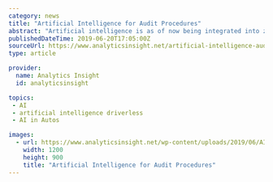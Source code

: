 ```yaml
---
category: news
title: "Artificial Intelligence for Audit Procedures"
abstract: "Artificial intelligence is as of now being integrated into zones as differed as driverless cars, home energy systems and investment portfolio management. Bookkeeping and auditing will likewise be influenced. Artificial intelligence empowers the analysis of ..."
publishedDateTime: 2019-06-20T17:05:00Z
sourceUrl: https://www.analyticsinsight.net/artificial-intelligence-audit-procedures/
type: article

provider:
  name: Analytics Insight
  id: analyticsinsight

topics:
 - AI
 - artificial intelligence driverless
 - AI in Autos

images:
  - url: https://www.analyticsinsight.net/wp-content/uploads/2019/06/AI-in-Audit.jpg
    width: 1200
    height: 900
    title: "Artificial Intelligence for Audit Procedures"
---
```

